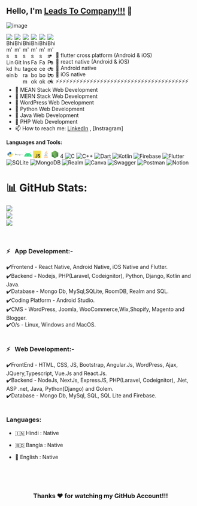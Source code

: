 
## Hello, I'm [Leads To Company!!!](https://www.leadstocompany.com) 👋

![image](https://github.com/leadstocompany/leadstocompany/assets/128044348/2152dd0c-4eae-4d1b-ac7b-a046454fbe8e)

<a href="https://www.linkedin.com/company/90584459">
  <img align="left" alt="Bhim's Linkdein" width="22px" src="https://cdn.jsdelivr.net/npm/simple-icons@v3/icons/linkedin.svg" />
</a>
<a href="https://github.com/leadstocompany">
  <img align="left" alt="Bhim's Github" width="22px" src="https://cdn.jsdelivr.net/npm/simple-icons@v3/icons/github.svg" />
</a>
<a href="https://t.me/LeadsMedia">
  <img align="left" alt="Bhim's Instagram" width="22px" src="https://cdn.jsdelivr.net/npm/simple-icons@v3/icons/telegram.svg" />
</a>
<a href="https://wa.me/xxxxxxx">
  <img align="left" alt="Bhim's Facebook" width="22px" src="https://cdn.jsdelivr.net/npm/simple-icons@v3/icons/whatsapp.svg" />
<a href="https://twitter.com/leadstocompany">
  <img align="left" alt="Bhim's Facebook" width="22px" src="https://cdn.jsdelivr.net/npm/simple-icons@v3/icons/twitter.svg" />
<a href="https://www.facebook.com/leadstocompany">
  <img align="left" alt="Bhim's Facebook" width="22px" src="https://cdn.jsdelivr.net/npm/simple-icons@v3/icons/facebook.svg" />
</a>


<br/>
<br/>


- 🌱 flutter cross platform (Android & iOS) 
- 🌱 react native (Android & iOS)
- 🌱 Android native
- 🌱 iOS native
- ⚡⚡⚡⚡⚡⚡⚡⚡⚡⚡⚡⚡⚡⚡⚡⚡⚡⚡⚡⚡⚡⚡⚡⚡⚡⚡⚡⚡⚡⚡⚡⚡⚡⚡⚡⚡⚡⚡⚡
- 💬 MEAN Stack Web Development
- 💬 MERN Stack Web Development
- 💬 WordPress Web Development
- 💬 Python Web Development
- 💬 Java Web Development
- 💬 PHP Web Development
- 📫 How to reach me: [LinkedIn](https://www.linkedin.com/company/90584459) , [Instragram]


**Languages and Tools:**  

<code><img height="20" src="https://raw.githubusercontent.com/github/explore/80688e429a7d4ef2fca1e82350fe8e3517d3494d/topics/python/python.png"></code>
<code><img height="20" src="https://raw.githubusercontent.com/github/explore/80688e429a7d4ef2fca1e82350fe8e3517d3494d/topics/mongodb/mongodb.png"></code>
<code><img height="20" src="https://raw.githubusercontent.com/github/explore/80688e429a7d4ef2fca1e82350fe8e3517d3494d/topics/android/android.png"></code>
<code><img height="20" src="https://raw.githubusercontent.com/github/explore/80688e429a7d4ef2fca1e82350fe8e3517d3494d/topics/javascript/javascript.png"></code>
<code><img height="20" src="https://raw.githubusercontent.com/github/explore/80688e429a7d4ef2fca1e82350fe8e3517d3494d/topics/java/java.png"></code>
<code><img height="20" src="https://raw.githubusercontent.com/github/explore/80688e429a7d4ef2fca1e82350fe8e3517d3494d/topics/nodejs/nodejs.png"></code> 4
![C](https://img.shields.io/badge/c-%2300599C.svg?style=for-the-badge&logo=c&logoColor=white) ![C++](https://img.shields.io/badge/c++-%2300599C.svg?style=for-the-badge&logo=c%2B%2B&logoColor=white) ![Dart](https://img.shields.io/badge/dart-%230175C2.svg?style=for-the-badge&logo=dart&logoColor=white) ![Kotlin](https://img.shields.io/badge/kotlin-%230095D5.svg?style=for-the-badge&logo=kotlin&logoColor=white) ![Firebase](https://img.shields.io/badge/firebase-%23039BE5.svg?style=for-the-badge&logo=firebase) ![Flutter](https://img.shields.io/badge/Flutter-%2302569B.svg?style=for-the-badge&logo=Flutter&logoColor=white) ![SQLite](https://img.shields.io/badge/sqlite-%2307405e.svg?style=for-the-badge&logo=sqlite&logoColor=white) ![MongoDB](https://img.shields.io/badge/MongoDB-%234ea94b.svg?style=for-the-badge&logo=mongodb&logoColor=white) ![Realm](https://img.shields.io/badge/Realm-39477F?style=for-the-badge&logo=realm&logoColor=white) ![Canva](https://img.shields.io/badge/Canva-%2300C4CC.svg?style=for-the-badge&logo=Canva&logoColor=white) ![Swagger](https://img.shields.io/badge/-Swagger-%23Clojure?style=for-the-badge&logo=swagger&logoColor=white) ![Postman](https://img.shields.io/badge/Postman-FF6C37?style=for-the-badge&logo=postman&logoColor=white) ![Notion](https://img.shields.io/badge/Notion-%23000000.svg?style=for-the-badge&logo=notion&logoColor=white)
  

# 📊 GitHub Stats:
![](https://github-readme-stats.vercel.app/api?username=leadstocompany&theme=default&hide_border=true&include_all_commits=false&count_private=false)<br/>
![](https://github-readme-streak-stats.herokuapp.com/?user=leadstocompany&theme=default&hide_border=true)<br/>
![](https://github-readme-stats.vercel.app/api/top-langs/?username=leadstocompany&theme=default&hide_border=true&include_all_commits=false&count_private=false&layout=compact)

<br />

### ⚡ &nbsp; App Development:-
✔️Frontend - React Native, Android Native, iOS Native and Flutter.<br />
✔️Backend  - Nodejs, PHP(Laravel, Codeignitor), Python, Django, Kotlin and Java.<br />
✔️Database - Mongo Db, MySql,SQLite, RoomDB, Realm and SQL.<br />
✔️Coding Platform - Android Studio.<br />
✔️CMS - WordPress, Joomla, WooCommerce,Wix,Shopify, Magento and Blogger.<br />
✔️O/s - Linux, Windows and MacOS.<br />
<br />

### ⚡ &nbsp; Web Development:-
✔️FrontEnd - HTML, CSS, JS, Bootstrap, Angular.Js, WordPress, Ajax, JQuery,Typescript, Vue.Js and React.Js.<br />
✔️Backend  - NodeJs, NextJs, ExpressJS, PHP(Laravel, Codeignitor), .Net, ASP .net, Java, Python(Django) and Golem.<br />
✔️Database - Mongo Db, MySql, SQL, SQL Lite and Firebase.<br />
<br />

### Languages:

- 🇮🇳 Hindi : Native
- 🇧🇩 Bangla : Native
- 🏴󠁧󠁢󠁥󠁮󠁧󠁿 English : Native

  <br />

<br />

<div align="center">

### Thanks ❤️ for watching my GitHub Account!!!

</div>

